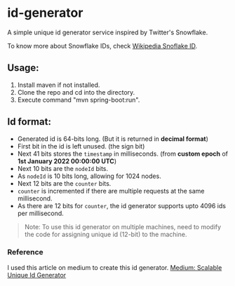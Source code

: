 # id-generator

A simple unique id generator service inspired by Twitter's Snowflake.

To know more about Snowflake IDs, check [Wikipedia Snoflake ID](https://en.wikipedia.org/wiki/Snowflake_ID).

## Usage:

1. Install maven if not installed.
2. Clone the repo and cd into the directory.
3. Execute command "mvn spring-boot:run".

## Id format:

- Generated id is 64-bits long. (But it is returned in **decimal format**)
- First bit in the id is left unused. (the sign bit)
- Next 41 bits stores the `timestamp` in milliseconds. (from **custom epoch** of **1st January 2022 00:00:00 UTC**)
- Next 10 bits are the `nodeId` bits.
- As `nodeId` is 10 bits long, allowing for 1024 nodes.
- Next 12 bits are the `counter` bits.
- `counter` is incremented if there are multiple requests at the same millisecond.
- As there are 12 bits for `counter`, the id generator supports upto 4096 ids per millisecond.

> Note: To use this id generator on multiple machines, need to modify the code for assigning unique id (12-bit) to the machine.

### Reference

I used this article on medium to create this id generator. [Medium: Scalable Unique Id Generator](https://medium.com/double-pointer/system-design-interview-scalable-unique-id-generator-twitter-snowflake-or-a-similar-service-18af22d74343)
